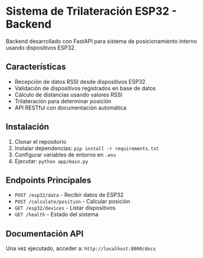 # Sistema de Trilateración ESP32 - Backend

Backend desarrollado con FastAPI para sistema de posicionamiento interno usando dispositivos ESP32.

## Características

- Recepción de datos RSSI desde dispositivos ESP32
- Validación de dispositivos registrados en base de datos
- Cálculo de distancias usando valores RSSI
- Trilateración para determinar posición
- API RESTful con documentación automática

## Instalación

1. Clonar el repositorio
2. Instalar dependencias: `pip install -r requirements.txt`
3. Configurar variables de entorno en `.env`
4. Ejecutar: `python app/main.py`

## Endpoints Principales

- `POST /esp32/data` - Recibir datos de ESP32
- `POST /calculate/position` - Calcular posición
- `GET /esp32/devices` - Listar dispositivos
- `GET /health` - Estado del sistema

## Documentación API

Una vez ejecutado, acceder a: `http://localhost:8000/docs`